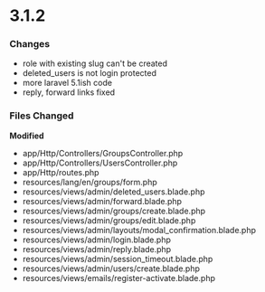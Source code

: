 # 3.1.2

### Changes

* role with existing slug can't be created
* deleted_users is not login protected
* more laravel 5.1ish code
* reply, forward links fixed



### Files Changed

**Modified**

* app/Http/Controllers/GroupsController.php
* app/Http/Controllers/UsersController.php
* app/Http/routes.php
* resources/lang/en/groups/form.php
* resources/views/admin/deleted_users.blade.php
* resources/views/admin/forward.blade.php
* resources/views/admin/groups/create.blade.php
* resources/views/admin/groups/edit.blade.php
* resources/views/admin/layouts/modal_confirmation.blade.php
* resources/views/admin/login.blade.php
* resources/views/admin/reply.blade.php
* resources/views/admin/session_timeout.blade.php
* resources/views/admin/users/create.blade.php
* resources/views/emails/register-activate.blade.php